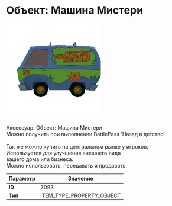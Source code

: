 # Объект: Машина Мистери

![Item Image](../img/7093.webp?raw=true)

Аксессуар: Объект: Машина Мистери<br>Можно получить при выполнении BattlePass 'Назад в детство'.<br><br>Так же можно купить на центральном рынке у игроков.<br>Используется для улучшения внешнего вида<br>вашего дома или бизнеса.<br>Можно использовать, передавать и продавать.


| Параметр | Значение |
|----------|----------|
| **ID** | 7093 |
| **Тип** | ITEM_TYPE_PROPERTY_OBJECT |

